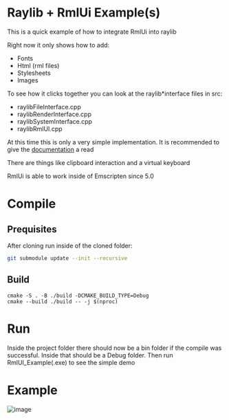 # Raylib + RmlUi Example(s)

This is a quick example of how to integrate RmlUi into raylib

Right now it only shows how to add:
* Fonts
* Html (rml files)
* Stylesheets
* Images

To see how it clicks together you can look at the raylib\*interface files in src:
* raylibFileInterface.cpp
* raylibRenderInterface.cpp
* raylibSystemInterface.cpp
* raylibRmlUI.cpp

At this time this is only a very simple implementation. It is recommended to give the [documentation](https://mikke89.github.io/RmlUiDoc/pages/cpp_manual.html) a read

There are things like clipboard interaction and a virtual keyboard

RmlUi is able to work inside of Emscripten since 5.0

# Compile
## Prequisites

After cloning run inside of the cloned folder:
```bash
git submodule update --init --recursive
```

## Build
```
cmake -S . -B ./build -DCMAKE_BUILD_TYPE=Debug
cmake --build ./build -- -j $(nproc)
```

# Run
Inside the project folder there should now be a bin folder if the compile was successful. Inside that should be a Debug folder. Then run RmlUI_Example(.exe) to see the simple demo

# Example

![image](https://user-images.githubusercontent.com/7228476/229943439-c7ba003e-3041-4ff2-a063-9866c226feda.png)
